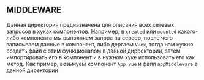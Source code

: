 ## MIDDLEWARE

Данная директория предназначена для описания всех сетевых запросов в хуках компонентов.
Например, в `created` или `mounted` какого-либо компонента мы выполняем запрос на сервер, после чего записываем данные в компонент,
либо дергаем `Vuex`, тогда нам нужно создать файл с этим функционалом в данной дирректории, 
затем импортировать его в компонент и в нужном хуке использовать его как метод.
Как пример, возьмуём компонент `App.vue` и файл `appMiddleware` в данной директории 
